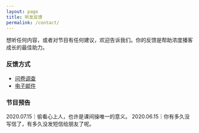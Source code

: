 ```yaml
---
layout: page
title: 听友反馈
permalink: /contact/
---
```


想听任何内容，或者对节目有任何建议，欢迎告诉我们。你的反馈是帮助浓度播客成长的最佳助力。

### 反馈方式

* [问卷调查](https://www.surveycake.com/s/WAerv)
* [电子邮件](mailto:{{hi@nod.fm}}) 


### 节目预告

2020.07.15｜偷看心上人，也许是课间操唯一的意义。
2020.06.15｜你有多久没写信了，有多久没发短信给朋友了呢。

